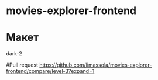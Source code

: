 # movies-explorer-frontend

# Макет
dark-2 

#Pull request
https://github.com/limassola/movies-explorer-frontend/compare/level-3?expand=1
